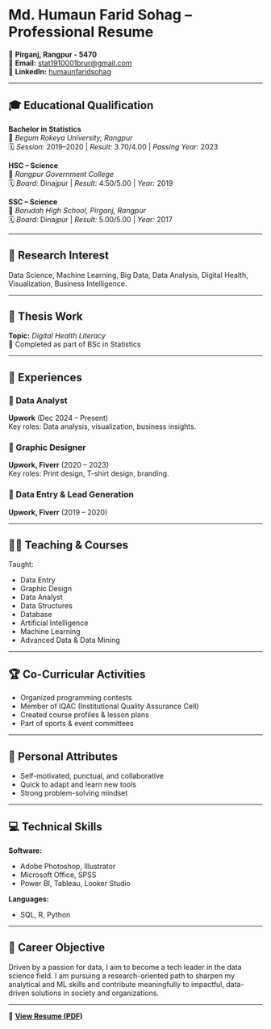 # Md. Humaun Farid Sohag – Professional Resume

📍 **Pirganj, Rangpur - 5470**   
📧 **Email:** [stat1910001brur@gmail.com](mailto:stat1910001brur@gmail.com)  
🔗 **LinkedIn:** [humaunfaridsohag](https://www.linkedin.com/in/humaunfaridsohag/)  

---

## 🎓 Educational Qualification

**Bachelor in Statistics**  
📍 *Begum Rokeya University, Rangpur*  
🗓️ *Session:* 2019–2020 | *Result:* 3.70/4.00 | *Passing Year:* 2023  

**HSC – Science**  
📍 *Rangpur Government College*  
🗓️ *Board:* Dinajpur | *Result:* 4.50/5.00 | *Year:* 2019  

**SSC – Science**  
📍 *Barudah High School, Pirganj, Rangpur*  
🗓️ *Board:* Dinajpur | *Result:* 5.00/5.00 | *Year:* 2017  

---

## 🔬 Research Interest

Data Science, Machine Learning, Big Data, Data Analysis, Digital Health, Visualization, Business Intelligence.

---

## 📑 Thesis Work

**Topic:** *Digital Health Literacy*  
📌 Completed as part of BSc in Statistics

---

## 💼 Experiences

### 🔹 Data Analyst  
**Upwork** (Dec 2024 – Present)  
Key roles: Data analysis, visualization, business insights.

### 🔹 Graphic Designer  
**Upwork, Fiverr** (2020 – 2023)  
Key roles: Print design, T-shirt design, branding.

### 🔹 Data Entry & Lead Generation  
**Upwork, Fiverr** (2019 – 2020)

---

## 🧑‍🏫 Teaching & Courses

Taught:  
- Data Entry  
- Graphic Design  
- Data Analyst  
- Data Structures  
- Database  
- Artificial Intelligence  
- Machine Learning  
- Advanced Data & Data Mining

---

## 🏆 Co-Curricular Activities

- Organized programming contests  
- Member of IQAC (Institutional Quality Assurance Cell)  
- Created course profiles & lesson plans  
- Part of sports & event committees

---

## 🧠 Personal Attributes

- Self-motivated, punctual, and collaborative  
- Quick to adapt and learn new tools  
- Strong problem-solving mindset  

---

## 💻 Technical Skills

**Software:**  
- Adobe Photoshop, Illustrator  
- Microsoft Office, SPSS  
- Power BI, Tableau, Looker Studio  

**Languages:**  
- SQL, R, Python  

---

## 🌟 Career Objective

Driven by a passion for data, I aim to become a tech leader in the data science field. I am pursuing a research-oriented path to sharpen my analytical and ML skills and contribute meaningfully to impactful, data-driven solutions in society and organizations.

---

📄 [**View Resume (PDF)**](https://humaun-farid-sohag.github.io/resume/sohag.pdf)

